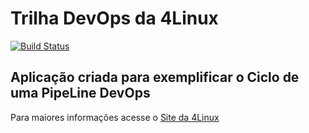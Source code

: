 # Trilha DevOps da 4Linux

<!-- Altere a Flag abaixo com sua URL do Travis -->
[![Build Status](https://travis-ci.com/lucascdourado/DevOpsLab-HelloWorld.svg?branch=master)](https://travis-ci.com/lucascdourado/DevOpsLab-HelloWorld)

## Aplicação criada para exemplificar o Ciclo de uma PipeLine DevOps


Para maiores informações acesse o [Site da 4Linux](https://www.4linux.com.br/cursos/devops)
